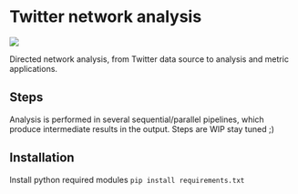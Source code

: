 # Twitter network analysis
<a href='https://travis-ci.org/flaprimo/twitter-network-analysis'><img src='https://secure.travis-ci.org/flaprimo/twitter-network-analysis.png?branch=master'></a>

Directed network analysis, from Twitter data source to analysis and metric applications.

## Steps
Analysis is performed in several sequential/parallel pipelines, which produce intermediate results in the output.
Steps are WIP stay tuned ;)

## Installation
Install python required modules `pip install requirements.txt`